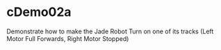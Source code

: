 cDemo02a
========

Demonstrate how to make the Jade Robot Turn on one of its tracks (Left Motor Full Forwards, Right Motor Stopped)
